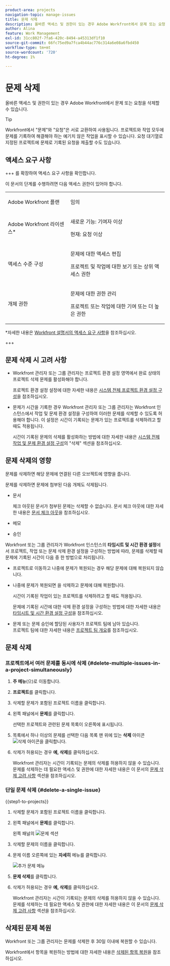```yaml
---
product-area: projects
navigation-topic: manage-issues
title: 문제 삭제
description: 올바른 액세스 및 권한이 있는 경우 Adobe Workfront에서 문제 또는 요청을 삭제할 수 있습니다.
author: Alina
feature: Work Management
exl-id: 31cc802f-7fa6-420c-8494-a45313df1f10
source-git-commit: 66fc75ed9a7fca4b44ac776c314a6e08a6fbd450
workflow-type: tm+mt
source-wordcount: '720'
ht-degree: 1%

---
```


# 문제 삭제

<!--Audited: 05/2025-->

<!--<span class="preview">The highlighted information on this page refers to functionality not yet generally available. It is available only in the Preview environment for all customers. The same features will also be available in the Production environment for all customers after a week from the Preview release. </span>    

For more information, see [Interface modernization](/help/quicksilver/product-announcements/product-releases/interface-modernization/interface-modernization.md). -->

올바른 액세스 및 권한이 있는 경우 Adobe Workfront에서 문제 또는 요청을 삭제할 수 있습니다.

>[!TIP]
>
>Workfront에서 &quot;문제&quot;와 &quot;요청&quot;은 서로 교환하여 사용됩니다. 프로젝트와 작업 모두에 문제를 기록하여 해결해야 하는 예기치 않은 작업을 표시할 수 있습니다. 요청 대기열로 지정된 프로젝트에 문제로 기록된 요청을 제출할 수도 있습니다.

## 액세스 요구 사항

+++ 를 확장하여 액세스 요구 사항을 확인합니다.

이 문서의 단계를 수행하려면 다음 액세스 권한이 있어야 합니다.

<table style="table-layout:auto"> 
 <col> 
 <col> 
 <tbody> 
  <tr> 
   <td role="rowheader">Adobe Workfront 플랜</td> 
   <td> <p>임의</p> </td> 
  </tr> 
  <tr> 
   <td role="rowheader">Adobe Workfront 라이센스*</td> 
   <td> <p>새로운 기능: 기여자 이상</p>
   <p>현재: 요청 이상</p>
 </td> 
  </tr> 
  <tr> 
   <td role="rowheader">액세스 수준 구성</td> 
   <td> <p>문제에 대한 액세스 편집</p> <p>프로젝트 및 작업에 대한 보기 또는 상위 액세스 권한</p>  </td> 
  </tr> 
  <tr> 
   <td role="rowheader">개체 권한</td> 
   <td> <p>문제에 대한 권한 관리</p> <p>프로젝트 또는 작업에 대한 기여 또는 더 높은 권한</p> </td> 
  </tr> 
 </tbody> 
</table>

*자세한 내용은 [Workfront 설명서의 액세스 요구 사항](/help/quicksilver/administration-and-setup/add-users/access-levels-and-object-permissions/access-level-requirements-in-documentation.md)을 참조하십시오.

+++

## 문제 삭제 시 고려 사항

* Workfront 관리자 또는 그룹 관리자는 프로젝트 환경 설정 영역에서 완료 상태의 프로젝트 삭제 문제를 활성화해야 합니다.

  프로젝트 환경 설정 설정에 대한 자세한 내용은 [시스템 전체 프로젝트 환경 설정 구성](../../../administration-and-setup/set-up-workfront/configure-system-defaults/set-project-preferences.md)을 참조하십시오.

* 문제가 시간을 기록한 경우 Workfront 관리자 또는 그룹 관리자는 Workfront 인스턴스에서 작업 및 문제 환경 설정을 구성하여 이러한 문제를 삭제할 수 있도록 허용해야 합니다. 이 설정은 시간이 기록되는 문제가 있는 프로젝트를 삭제하려고 할 때도 적용됩니다.

  시간이 기록된 문제의 삭제를 활성화하는 방법에 대한 자세한 내용은 [시스템 전체 작업 및 문제 환경 설정 구성](../../../administration-and-setup/set-up-workfront/configure-system-defaults/set-task-issue-preferences.md)의 &quot;삭제&quot; 섹션을 참조하십시오.


## 문제 삭제의 영향

문제를 삭제하면 해당 문제에 연결된 다른 오브젝트에 영향을 줍니다.

문제를 삭제하면 문제에 첨부된 다음 개체도 삭제됩니다.

* 문서

  체크 아웃된 문서가 첨부된 문제는 삭제할 수 없습니다. 문서 체크 아웃에 대한 자세한 내용은 [문서 체크 아웃](../../../documents/managing-documents/check-out-documents.md)을 참조하십시오.

* 메모
* 승인

Workfront 또는 그룹 관리자가 Workfront 인스턴스의 **타임시트 및 시간 환경 설정**&#x200B;에서 프로젝트, 작업 또는 문제 삭제 환경 설정을 구성하는 방법에 따라, 문제를 삭제할 때 문제에 기록된 시간이 다음 중 한 방법으로 처리됩니다.

* 프로젝트로 이동하고 나중에 문제가 복원되는 경우 해당 문제에 대해 복원되지 않습니다.
* 나중에 문제가 복원되면 을 삭제하고 문제에 대해 복원합니다.

  시간이 기록된 작업이 있는 프로젝트를 삭제하려고 할 때도 적용됩니다.

  <!--
  <MadCap:conditionalText data-mc-conditions="QuicksilverOrClassic.Draft mode">
  <span data-mc-conditions="QuicksilverOrClassic.Quicksilver">(this is not possible in classic)</span>
  </MadCap:conditionalText>
  -->

  문제에 기록된 시간에 대한 삭제 환경 설정을 구성하는 방법에 대한 자세한 내용은 [타임시트 및 시간 환경 설정 구성](../../../administration-and-setup/set-up-workfront/configure-timesheets-schedules/timesheet-and-hour-preferences.md)을 참조하십시오.

* 문제 또는 문제 승인에 할당된 사용자가 프로젝트 팀에 남아 있습니다.\
  프로젝트 팀에 대한 자세한 내용은 [프로젝트 팀 개요](../../../manage-work/projects/planning-a-project/project-team-overview.md)를 참조하십시오.

## 문제 삭제

### 프로젝트에서 여러 문제를 동시에 삭제  {#delete-multiple-issues-in-a-project-simultaneously}

1. **주 메뉴**(으)로 이동합니다.
1. **프로젝트**&#x200B;를 클릭합니다.
1. 삭제할 문제가 포함된 프로젝트 이름을 클릭합니다.
1. 왼쪽 패널에서 **문제**&#x200B;를 클릭합니다.

   선택한 프로젝트와 관련된 문제 목록이 오른쪽에 표시됩니다.
1. 목록에서 하나 이상의 문제를 선택한 다음 목록 맨 위에 있는 **삭제** 아이콘 ![삭제 아이콘](assets/delete.png)을 클릭합니다.

1. 삭제가 허용되는 경우 **예, 삭제**&#x200B;를 클릭하십시오. <!--change this to this button instead: <span class="preview">*Delete*</span>-->

   Workfront 관리자는 시간이 기록되는 문제의 삭제를 허용하지 않을 수 있습니다.\
   문제를 삭제하는 데 필요한 액세스 및 권한에 대한 자세한 내용은 이 문서의 [문제 삭제 고려 사항](#considerations-for-deleting-issues) 섹션을 참조하십시오.

### 단일 문제 삭제 {#delete-a-single-issue}

{{step1-to-projects}}

1. 삭제할 문제가 포함된 프로젝트 이름을 클릭합니다.
1. 왼쪽 패널에서 **문제**&#x200B;를 클릭합니다.

   왼쪽 패널의 ![문제 섹션](assets/qs-issues-icon-highlighted-on-project-350x278.png)

1. 삭제할 문제의 이름을 클릭합니다.
1. 문제 이름 오른쪽에 있는 **자세히** 메뉴를 클릭합니다.

   ![추가 문제 메뉴](assets/qs-issue-more-menu-highlighted-350x469.png)

1. **문제 삭제**&#x200B;를 클릭합니다.
1. 삭제가 허용되는 경우 **예, 삭제**&#x200B;를 클릭하십시오. <!--change this to this button instead: <span class="preview">*Delete*</span>-->

   Workfront 관리자는 시간이 기록되는 문제의 삭제를 허용하지 않을 수 있습니다.\
   문제를 삭제하는 데 필요한 액세스 및 권한에 대한 자세한 내용은 이 문서의 [문제 삭제 고려 사항](#considerations-for-deleting-issues) 섹션을 참조하십시오.

## 삭제된 문제 복원

Workfront 또는 그룹 관리자는 문제를 삭제한 후 30일 이내에 복원할 수 있습니다.

Workfront에서 항목을 복원하는 방법에 대한 자세한 내용은 [삭제된 항목 복원](../../../administration-and-setup/manage-workfront/manage-deleted-items/restore-deleted-items.md)을 참조하십시오.
